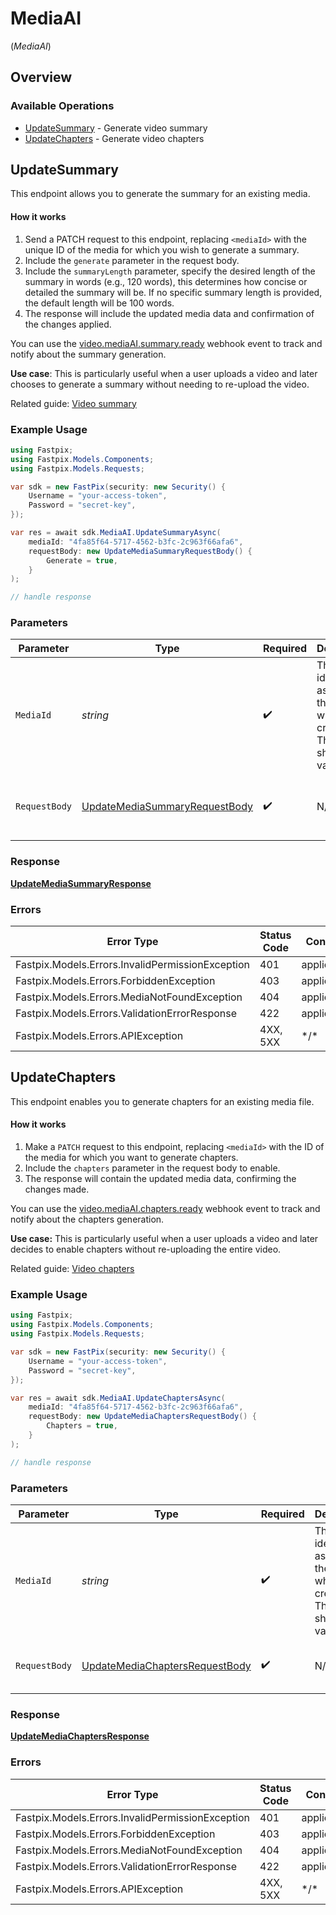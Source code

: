 # MediaAI
(*MediaAI*)

## Overview

### Available Operations

* [UpdateSummary](#updatesummary) - Generate video summary
* [UpdateChapters](#updatechapters) - Generate video chapters

## UpdateSummary

This endpoint allows you to generate the summary for an existing media.

#### How it works
1. Send a PATCH request to this endpoint, replacing `<mediaId>` with the unique ID of the media for which you wish to generate a summary.
2. Include the `generate` parameter in the request body.
3. Include the `summaryLength` parameter, specify the desired length of the summary in words (e.g., 120 words), this determines how concise or detailed the summary will be. If no specific summary length is provided, the default length will be 100 words. 
4. The response will include the updated media data and confirmation of the changes applied.

You can use the <a href="https://docs.fastpix.io/docs/ai-events#videomediaaisummaryready">video.mediaAI.summary.ready</a> webhook event to track and notify about the summary generation.





**Use case**: This is particularly useful when a user uploads a video and later chooses to generate a summary without needing to re-upload the video.

Related guide: <a href="https://docs.fastpix.io/docs/generate-video-summary">Video summary</a>


### Example Usage

<!-- UsageSnippet language="csharp" operationID="update-media-summary" method="patch" path="/on-demand/{mediaId}/summary" -->
```csharp
using Fastpix;
using Fastpix.Models.Components;
using Fastpix.Models.Requests;

var sdk = new FastPix(security: new Security() {
    Username = "your-access-token",
    Password = "secret-key",
});

var res = await sdk.MediaAI.UpdateSummaryAsync(
    mediaId: "4fa85f64-5717-4562-b3fc-2c963f66afa6",
    requestBody: new UpdateMediaSummaryRequestBody() {
        Generate = true,
    }
);

// handle response
```

### Parameters

| Parameter                                                                                    | Type                                                                                         | Required                                                                                     | Description                                                                                  | Example                                                                                      |
| -------------------------------------------------------------------------------------------- | -------------------------------------------------------------------------------------------- | -------------------------------------------------------------------------------------------- | -------------------------------------------------------------------------------------------- | -------------------------------------------------------------------------------------------- |
| `MediaId`                                                                                    | *string*                                                                                     | :heavy_check_mark:                                                                           | The unique identifier assigned to the media when created. The value should be a valid UUID.<br/> | 4fa85f64-5717-4562-b3fc-2c963f66afa6                                                         |
| `RequestBody`                                                                                | [UpdateMediaSummaryRequestBody](../../Models/Requests/UpdateMediaSummaryRequestBody.md)      | :heavy_check_mark:                                                                           | N/A                                                                                          | {<br/>"generate": true,<br/>"summaryLength": 100<br/>}                                       |

### Response

**[UpdateMediaSummaryResponse](../../Models/Requests/UpdateMediaSummaryResponse.md)**

### Errors

| Error Type                                       | Status Code                                      | Content Type                                     |
| ------------------------------------------------ | ------------------------------------------------ | ------------------------------------------------ |
| Fastpix.Models.Errors.InvalidPermissionException | 401                                              | application/json                                 |
| Fastpix.Models.Errors.ForbiddenException         | 403                                              | application/json                                 |
| Fastpix.Models.Errors.MediaNotFoundException     | 404                                              | application/json                                 |
| Fastpix.Models.Errors.ValidationErrorResponse    | 422                                              | application/json                                 |
| Fastpix.Models.Errors.APIException               | 4XX, 5XX                                         | \*/\*                                            |

## UpdateChapters

This endpoint enables you to generate chapters for an existing media file.

#### How it works
1. Make a `PATCH` request to this endpoint, replacing `<mediaId>` with the ID of the media for which you want to generate chapters.
2. Include the `chapters` parameter in the request body to enable.
3. The response will contain the updated media data, confirming the changes made.

You can use the <a href="https://docs.fastpix.io/docs/ai-events#videomediaaichaptersready">video.mediaAI.chapters.ready</a> webhook event to track and notify about the chapters generation.

**Use case:** This is particularly useful when a user uploads a video and later decides to enable chapters without re-uploading the entire video.

Related guide: <a href="https://docs.fastpix.io/reference/update-media-chapters">Video chapters</a>


### Example Usage

<!-- UsageSnippet language="csharp" operationID="update-media-chapters" method="patch" path="/on-demand/{mediaId}/chapters" -->
```csharp
using Fastpix;
using Fastpix.Models.Components;
using Fastpix.Models.Requests;

var sdk = new FastPix(security: new Security() {
    Username = "your-access-token",
    Password = "secret-key",
});

var res = await sdk.MediaAI.UpdateChaptersAsync(
    mediaId: "4fa85f64-5717-4562-b3fc-2c963f66afa6",
    requestBody: new UpdateMediaChaptersRequestBody() {
        Chapters = true,
    }
);

// handle response
```

### Parameters

| Parameter                                                                                    | Type                                                                                         | Required                                                                                     | Description                                                                                  | Example                                                                                      |
| -------------------------------------------------------------------------------------------- | -------------------------------------------------------------------------------------------- | -------------------------------------------------------------------------------------------- | -------------------------------------------------------------------------------------------- | -------------------------------------------------------------------------------------------- |
| `MediaId`                                                                                    | *string*                                                                                     | :heavy_check_mark:                                                                           | The unique identifier assigned to the media when created. The value should be a valid UUID.<br/> | 4fa85f64-5717-4562-b3fc-2c963f66afa6                                                         |
| `RequestBody`                                                                                | [UpdateMediaChaptersRequestBody](../../Models/Requests/UpdateMediaChaptersRequestBody.md)    | :heavy_check_mark:                                                                           | N/A                                                                                          | {<br/>"chapters": true<br/>}                                                                 |

### Response

**[UpdateMediaChaptersResponse](../../Models/Requests/UpdateMediaChaptersResponse.md)**

### Errors

| Error Type                                       | Status Code                                      | Content Type                                     |
| ------------------------------------------------ | ------------------------------------------------ | ------------------------------------------------ |
| Fastpix.Models.Errors.InvalidPermissionException | 401                                              | application/json                                 |
| Fastpix.Models.Errors.ForbiddenException         | 403                                              | application/json                                 |
| Fastpix.Models.Errors.MediaNotFoundException     | 404                                              | application/json                                 |
| Fastpix.Models.Errors.ValidationErrorResponse    | 422                                              | application/json                                 |
| Fastpix.Models.Errors.APIException               | 4XX, 5XX                                         | \*/\*                                            |